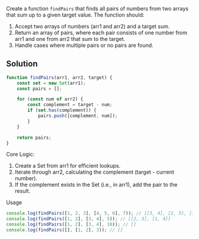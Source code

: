 Create a function `findPairs` that finds all pairs of numbers from two arrays that sum up to a given target value. The function should:
1. Accept two arrays of numbers (arr1 and arr2) and a target sum.
2. Return an array of pairs, where each pair consists of one number from arr1 and one from arr2 that sum to the target.
3. Handle cases where multiple pairs or no pairs are found.

## Solution

```javascript
function findPairs(arr1, arr2, target) {
    const set = new Set(arr1);
    const pairs = [];

    for (const num of arr2) {
        const complement = target - num;
        if (set.has(complement)) {
            pairs.push([complement, num]);
        }
    }

    return pairs;
}
```

Core Logic:
1. Create a Set from arr1 for efficient lookups.
2. Iterate through arr2, calculating the complement (target - current number).
3. If the complement exists in the Set (i.e., in arr1), add the pair to the result.

Usage

```javascript
console.log(findPairs([1, 2, 3], [4, 5, 6], 7)); // [[3, 4], [2, 5], [1, 6]]
console.log(findPairs([1, 2], [3, 4], 5)); // [[2, 3], [1, 4]]
console.log(findPairs([1, 2], [3, 4], 10)); // []
console.log(findPairs([], [1, 2], 3)); // []
```